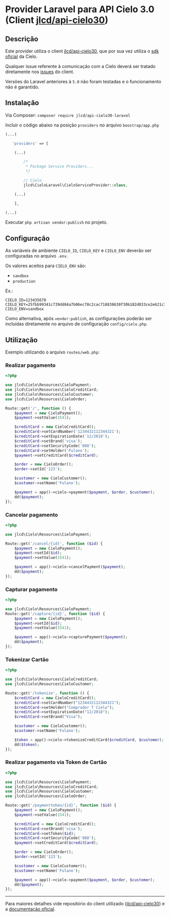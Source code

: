 # Provider Laravel para API Cielo 3.0 (Client [jlcd/api-cielo30](https://github.com/jlcd/api-cielo30))

## Descrição

Este provider utiliza o client [jlcd/api-cielo30](https://github.com/jlcd/api-cielo30), que por sua vez utiliza o [sdk oficial](https://github.com/DeveloperCielo/API-3.0-PHP) da Cielo.

Qualquer issue referente à comunicação com a Cielo deverá ser tratado diretamente nos [issues](https://github.com/jlcd/api-cielo30/issues) do client.

Versões do Laravel anteriores à `5.0` não foram testadas e o funcionamento não é garantido.

## Instalação

Via Composer: `composer require jlcd/api-cielo30-laravel`

Incluir o código abaixo na posição `providers` no arquivo `boostrap/app.php`
```php
(...)

   'providers' => [

    (...)

        /*
         * Package Service Providers...
         */

        // Cielo
        jlcd\CieloLaravel\CieloServiceProvider::class,

    (...)

    ],

(...)
```

Executar `php artisan vendor:publish` no projeto.

## Configuração

As variáveis de ambiente `CIELO_ID`, `CIELO_KEY` e `CIELO_ENV` deverão ser configuradas no arquivo `.env`.

Os valores aceitos para `CIELO_ENV` são:

- `sandbox`
- `production`

Ex.:

```plain
CIELO_ID=123435678
CIELO_KEY=25fbb99341c739dd84a7b06ec78c2cac718838630f30b182d033ce2e621c34f3
CIELO_ENV=sandbox
```

Como alternativa, após `vendor:publish`, as configurações poderão ser incluídas diretamente no arquivo de configuração `config/cielo.php`.

## Utilização

Exemplo utilizando o arquivo `routes/web.php`:

### Realizar pagamento

```php
<?php

use jlcd\Cielo\Resources\CieloPayment;
use jlcd\Cielo\Resources\CieloCreditCard;
use jlcd\Cielo\Resources\CieloCustomer;
use jlcd\Cielo\Resources\CieloOrder;

Route::get('/', function () {
    $payment = new CieloPayment();
    $payment->setValue(1541);

    $creditCard = new CieloCreditCard();
    $creditCard->setCardNumber('1234432112344321');
    $creditCard->setExpirationDate('12/2018');
    $creditCard->setBrand('visa');
    $creditCard->setSecurityCode('888');
    $creditCard->setHolder('Fulano');
    $payment->setCreditCard($creditCard);

    $order = new CieloOrder();
    $order->setId('123');

    $customer = new CieloCustomer();
    $customer->setName('Fulano');

    $payment = app()->cielo->payment($payment, $order, $customer);
    dd($payment);
});
```

### Cancelar pagamento

```php
<?php

use jlcd\Cielo\Resources\CieloPayment;

Route::get('/cancel/{id}', function ($id) {
    $payment = new CieloPayment();
    $payment->setId($id);
    $payment->setValue(1541);

    $payment = app()->cielo->cancelPayment($payment);
    dd($payment);
});
```

### Capturar pagamento


```php
<?php

use jlcd\Cielo\Resources\CieloPayment;
Route::get('/capture/{id}', function ($id) {
    $payment = new CieloPayment();
    $payment->setId($id);
    $payment->setValue(1541);

    $payment = app()->cielo->capturePayment($payment);
    dd($payment);
});
```

### Tokenizar Cartão

```php
<?php

use jlcd\Cielo\Resources\CieloCreditCard;
use jlcd\Cielo\Resources\CieloCustomer;

Route::get('/tokenize', function () {
    $creditCard = new CieloCreditCard();
    $creditCard->setCardNumber("1234432112344321");
    $creditCard->setHolder("Comprador T Cielo");
    $creditCard->setExpirationDate("12/2018");
    $creditCard->setBrand("Visa");

    $customer = new CieloCustomer();
    $customer->setName('Fulano');

    $token = app()->cielo->tokenizeCreditCard($creditCard, $customer);
    dd($token);
});
```

### Realizar pagamento via Token de Cartão

```php
<?php

use jlcd\Cielo\Resources\CieloPayment;
use jlcd\Cielo\Resources\CieloCreditCard;
use jlcd\Cielo\Resources\CieloCustomer;
use jlcd\Cielo\Resources\CieloOrder;

Route::get('/paymenttoken/{id}', function ($id) {
    $payment = new CieloPayment();
    $payment->setValue(1541);

    $creditCard = new CieloCreditCard();
    $creditCard->setBrand('visa');
    $creditCard->setToken($id);
    $creditCard->setSecurityCode('888');
    $payment->setCreditCard($creditCard);

    $order = new CieloOrder();
    $order->setId('123');

    $customer = new CieloCustomer();
    $customer->setName('Fulano');

    $payment = app()->cielo->payment($payment, $order, $customer);
    dd($payment);
});

```

---

Para maiores detalhes vide repositório do client utilizado ([jlcd/api-cielo30](https://github.com/jlcd/api-cielo30)) e a [documentação oficial](https://developercielo.github.io/Webservice-3.0/).